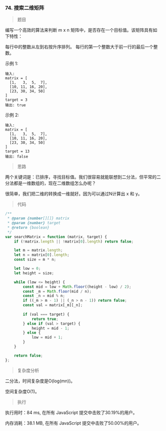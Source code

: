 ### 74. 搜索二维矩阵

> 题目

编写一个高效的算法来判断 m x n 矩阵中，是否存在一个目标值。该矩阵具有如下特性：

每行中的整数从左到右按升序排列。
每行的第一个整数大于前一行的最后一个整数。

示例 1:
```
输入:
matrix = [
  [1,   3,  5,  7],
  [10, 11, 16, 20],
  [23, 30, 34, 50]
]
target = 3
输出: true
```

示例 2:
```
输入:
matrix = [
  [1,   3,  5,  7],
  [10, 11, 16, 20],
  [23, 30, 34, 50]
]
target = 13
输出: false
```

> 思路

两个关键词是：已排序，寻找目标值。我们很容易就能联想到二分法，但平常的二分法都是一维数组的，现在二维数组怎么办呢？

很简单，我们把二维的转换成一维就好。因为可以通过N计算出 x 和 y。

> 代码

```js
/**
 * @param {number[][]} matrix
 * @param {number} target
 * @return {boolean}
 */
var searchMatrix = function (matrix, target) {
    if (!matrix.length || !matrix[0].length) return false;

    let m = matrix.length;
    let n = matrix[0].length;
    const size = m * n;

    let low = 0;
    let height = size;

    while (low <= height) {
        const mid = low + Math.floor((height - low) / 2);
        const _m = Math.floor(mid / n);
        const _n = mid % n;
        if ((_m > m - 1) || (_n > n - 1)) return false;
        const val = matrix[_m][_n];
        
        if (val === target) {
            return true;
        } else if (val > target) {
            height = mid - 1;
        } else {
            low = mid + 1;
        }
    }

    return false;
};
```

> 复杂度分析

二分法，时间复杂度是O(log(mn))。

空间复杂度O(1)。

> 执行

执行用时：84 ms, 在所有 JavaScript 提交中击败了30.19%的用户。

内存消耗：38.1 MB, 在所有 JavaScript 提交中击败了50.00%的用户。


